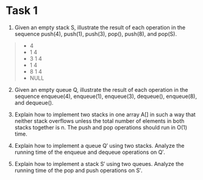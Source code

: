 # Task 1

1. Given an empty stack S, illustrate the result of each operation in the sequence push(4), push(1),
push(3), pop(), push(8), and pop(S).
> - 4
> - 1 4
> - 3 1 4
> - 1 4
> - 8 1 4
> - NULL

2. Given an empty queue Q, illustrate the result of each operation in the sequence enqueue(4),
enqueue(1), enqueue(3), dequeue(), enqueue(8), and dequeue().

3. Explain how to implement two stacks in one array A[] in such a way that neither stack overflows
unless the total number of elements in both stacks together is n. The push and pop operations
should run in O(1) time.

4. Explain how to implement a queue Q′ using two stacks. Analyze the running time of the enqueue
and dequeue operations on Q′.

5. Explain how to implement a stack S′ using two queues. Analyze the running time of the pop
and push operations on S′.
